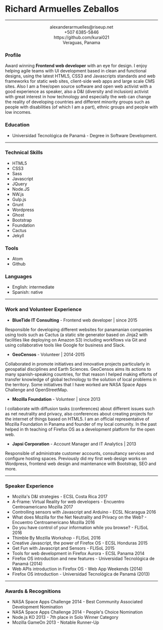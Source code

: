 
# Richard Armuelles Zeballos

---

<p style="text-align:center;">
alexanderarmuelles@riseup.net<br>
+507 6385-5846<br>
https://github.com/kurai021<br>
Veraguas, Panama
</p>


### Profile
Award winning **Frontend web developer** with an eye for design. I enjoy helping agile teams with UI development based in clean and functional designs, using the latest HTML5, CSS3 and Javascripts standards and web frameworks for static web sites, client-side web apps and large scale CMS sites. Also I am a free/open source software and open web activist with a good experience as speaker, also a D&I (diversity and inclusion) activist with great interest in how technology and especially the web can change the reality of developing countries and different minority groups such as people with disabilities (of which I am a part), ethnic groups and people with low incomes.

### Education
* Universidad Tecnológica de Panamá - Degree in Software Development.

---
### Technical Skills
* HTML5
* CSS3
* Sass
* Javascript
* JQuery
* Node.JS
* NW.js
* Gulp.js
* Grunt
* Wordpress
* Ghost
* Bootstrap
* Foundation
* Cactus
* Jekyll

### Tools
* Atom
* Github

### Languages
* English: intermediate
* Spanish: native

---
### Work and Volunteer Experience

* **BlueTide IT Consulting** - Frontend web developer | since 2015

Responsible for developing different websites for panamanian companies using tools such as Cactus (a static site generator based on Jinja2 with facilities like deploying on Amazon S3) including workflows via Git and using collaborative tools like Google for business and Slack.

* **GeoCensos** - Volunteer | 2014-2015

Collaborated in promote initiatives and innovative projects particularly in geospatial disciplines and Earth Sciences. GeoCensos aims its actions to many spanish-speaking countries, for that reason I helped making efforts of transfer knowledge of global technology to the solution of local problems in the territory. Some initiatives that I have worked are NASA Space Apps Challenge and OpenStreetMap.

* **Mozilla Foundation** - Volunteer | since 2013

I collaborate with diffusion tasks (conferences) about different issues such as net neutrality and privacy, also conferences about creating projects for the internet of things based on HTML5. I am an official representative of Mozilla Foundation in Panama and founder of my local comunity. In the past helped in th teaching of Firefox OS as a development platform for the open web.

* **Japsi Corporation** - Account Manager and IT Analytics | 2013

Responsible of administrate customer accounts, consultancy services and configure hosting spaces. Previously did my first web design works on Wordpress, frontend web design and maintenance with Bootstrap, SEO and more.

---
### Speaker Experience
* Mozilla's D&I strategies - ECSL Costa Rica 2017
* A-Frame: Virtual Reality for web developers - Encuentro Centroamericano Mozilla 2017
* Controlling sensors with Javascript and Arduino - ECSL Nicaragua 2016
* What does Mozilla for the Net Neutrality and Privacy on the Web? - Encuentro Centroamericano Mozilla 2016
* Do you have control of your information while you browse? - FLISoL 2016
* Thimble By Mozilla Workshop - FLISoL 2016
* Creative Javascript, the power of Firefox OS - ECSL Honduras 2015
* Get Fun with Javascript and Sensors - FLISoL 2015
* Tools for web development in Firefox Aurora - ECSL Panama 2014
* Firefox OS introduction and new features - Universidad Tecnológica de Panamá (2014)
* Web APIs introduction in Firefox OS - Web App Weekends (2014)
* Firefox OS introduction - Universidad Tecnológica de Panamá (2013)

---

### Awards & Recognitions
* NASA Space Apps Challenge 2014 - Best Community Associated Development Nomination
* NASA Space Apps Challenge 2014 - People's Choice Nomination
* Node.js KO 2013 - 7th place in Solo Winner Category
* Mozilla GameOn 2013 - Notable Runner-Up
